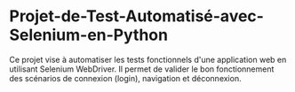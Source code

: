 # Projet-de-Test-Automatisé-avec-Selenium-en-Python
Ce projet vise à automatiser les tests fonctionnels d'une application web en utilisant Selenium WebDriver. Il permet de valider le bon fonctionnement des scénarios de connexion (login), navigation et déconnexion.
